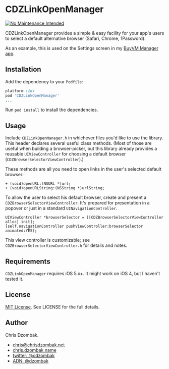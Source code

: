 # CDZLinkOpenManager

[![No Maintenance Intended](http://unmaintained.tech/badge.svg)](http://unmaintained.tech/)

CDZLinkOpenManager provides a simple & easy facility for your app's users to select a default alternative browser (Safari, Chrome, 1Password).

As an example, this is used on the Settings screen in my [BuyVM Manager app](https://github.com/cdzombak/BuyVMManager-iOS).

## Installation

Add the dependency to your `Podfile`:

```ruby
platform :ios
pod 'CDZLinkOpenManager'
...
```

Run `pod install` to install the dependencies.

## Usage

Include `CDZLinkOpenManager.h` in whichever files you'd like to use the library. This header declares several useful class methods. (Most of those are useful when building a browser-picker, but this library already provides a reusable `UIViewController` for choosing a default browser (`CDZBrowserSelectorViewController`).)

These methods are all you need to open links in the user's selected default browser:

```objc
+ (void)openURL:(NSURL *)url;
+ (void)openURLString:(NSString *)urlString;
```

To allow the user to select his default browser, create and present a `CDZBrowserSelectorViewController`. It's prepared for presentation in a popover or just in a standard `UINavigationController`.

```objc
UIViewController *browserSelector = [[CDZBrowserSelectorViewController alloc] init];
[self.navigationController pushViewController:browserSelector animated:YES];
```

This view controller is customizable; see `CDZBrowserSelectorViewController.h` for details and notes.

## Requirements

`CDZLinkOpenManager` requires iOS 5.x+. It might work on iOS 4, but I haven't tested it.


## License

[MIT License](http://http://opensource.org/licenses/mit-license.php). See LICENSE for the full details.

## Author

Chris Dzombak.

* chris@chrisdzombak.net
* [chris.dzombak.name](http://chris.dzombak.name)
* [twitter: @cdzombak](http://twitter.com/cdzombak)
* [ADN: @dzombak](https://alpha.app.net/dzombak/)
